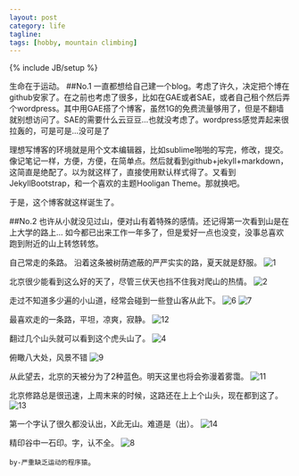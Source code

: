 ```yaml
---
layout: post
category: life
tagline: 
tags: [hobby, mountain climbing]
---
```

{% include JB/setup %}

生命在于运动。
##No.1
一直都想给自己建一个blog。考虑了许久，决定把个博在github安家了。在之前也考虑了很多，比如在GAE或者SAE，或者自己租个然后弄个wordpress。其中用GAE搭了个博客，虽然1G的免费流量够用了，但是不翻墙就别想访问了。SAE的需要什么云豆豆...也就没考虑了。wordpress感觉弄起来很拉轰的，可是可是...没可是了

理想写博客的环境就是用个文本编辑器，比如sublime啪啪的写完，修改，提交。像记笔记一样，方便，方便，在简单点。然后就看到github+jekyll+markdown，这简直是绝配了。以为就这样了，直接使用默认样式得了。又看到JekyllBootstrap，和一个喜欢的主题Hooligan Theme。那就换吧。

于是，这个博客就这样诞生了。

##No.2
也许从小就没见过山，便对山有着特殊的感情。还记得第一次看到山是在上大学的路上...
如今都已出来工作一年多了，但是爱好一点也没变，没事总喜欢跑到附近的山上转悠转悠。

自己常走的条路。
沿着这条被树荫遮蔽的严严实实的路，夏天就是舒服。
![1][img1]

北京很少能看到这么好的天了，尽管三伏天也挡不住我对爬山的热情。
![2][img2]

走过不知道多少遍的小山道，经常会碰到一些登山客从此下。
![6][img6]
![7][img7]

最喜欢走的一条路，平坦，凉爽，寂静。
![12][img12]

翻过几个山头就可以看到这个虎头山了。
![4][img4]


俯瞰八大处，风景不错
![9][img9]

从此望去，北京的天被分为了2种蓝色。明天这里也将会弥漫着雾霭。
![11][img11]

北京修路总是很迅速，上周末来的时候，这路还在上上个山头，现在都到这了。
![13][img13]

第一个字认了很久都没认出，X此无山。难道是（出）。
![14][img14]

精印谷中一石印。字，认不全。
![8][img8]

`by-严重缺乏运动的程序猿`。





[img1]: http://farm3.staticflickr.com/2877/9398654031_dbc0a98dcb_z.jpg "车站"
[img2]: http://farm8.staticflickr.com/7386/9398666075_25c4e7183d_z.jpg "北京难见蓝天"
[img3]: http://www.baidupcs.com/thumbnail/6c4d9ca12010222ae69a873efef55913?fid=4128125549-250528-227532908&time=1375097747&sign=FDTAR-DCb740ccc5511e5e8fedcff06b081203-A6KRg8ilbyyJgGSWeZ%2FZBhrDAJw%3D&rt=sh&expires=8h&size=c850_u580&quality=100 "小山道"
[img4]: http://farm6.staticflickr.com/5342/9398655141_02e48eb3c2_z.jpg "对面的虎头山"
[img5]: http://www.baidupcs.com/thumbnail/150d3f7125c39a1925f9eacefdea0f9a?fid=4128125549-250528-558326827&time=1375097747&sign=FDTAR-DCb740ccc5511e5e8fedcff06b081203-B77cvxls%2BDw3vprzIjSyhyXHY%2FA%3D&rt=sh&expires=8h&size=c850_u580&quality=100 "石道"
[img6]: http://farm8.staticflickr.com/7396/9401433590_2f15e8d86e_z.jpg "石道"
[img7]: http://farm6.staticflickr.com/5504/9401428244_2731cc358a_z.jpg "平坦小路"
[img8]: http://farm8.staticflickr.com/7417/9401415310_ac63b6b247_z.jpg "精印谷中一印章"
[img9]: http://farm4.staticflickr.com/3683/9401713336_da3b690f20_z.jpg "看着很舒服"
[img10]:  "平坦小路"
[img11]: http://farm4.staticflickr.com/3667/9401418186_38d08be499_z.jpg "天空两种色彩"
[img12]: http://farm6.staticflickr.com/5457/9401426544_4af7bf2031_z.jpg "最喜欢走的小道"
[img13]: http://farm8.staticflickr.com/7443/9398658635_21e17c1639_z.jpg "山间防火道"
[img14]: http://farm4.staticflickr.com/3753/9401416930_cfaf0f609d_z.jpg "出此无山"